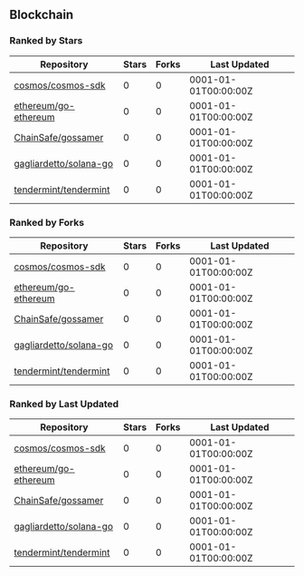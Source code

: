 ## Blockchain

### Ranked by Stars

| Repository | Stars | Forks | Last Updated |
|------------|-------|-------|--------------|
| [cosmos/cosmos-sdk](https://github.com/cosmos/cosmos-sdk) | 0 | 0 | 0001-01-01T00:00:00Z |
| [ethereum/go-ethereum](https://github.com/ethereum/go-ethereum) | 0 | 0 | 0001-01-01T00:00:00Z |
| [ChainSafe/gossamer](https://github.com/ChainSafe/gossamer) | 0 | 0 | 0001-01-01T00:00:00Z |
| [gagliardetto/solana-go](https://github.com/gagliardetto/solana-go) | 0 | 0 | 0001-01-01T00:00:00Z |
| [tendermint/tendermint](https://github.com/tendermint/tendermint) | 0 | 0 | 0001-01-01T00:00:00Z |

### Ranked by Forks

| Repository | Stars | Forks | Last Updated |
|------------|-------|-------|--------------|
| [cosmos/cosmos-sdk](https://github.com/cosmos/cosmos-sdk) | 0 | 0 | 0001-01-01T00:00:00Z |
| [ethereum/go-ethereum](https://github.com/ethereum/go-ethereum) | 0 | 0 | 0001-01-01T00:00:00Z |
| [ChainSafe/gossamer](https://github.com/ChainSafe/gossamer) | 0 | 0 | 0001-01-01T00:00:00Z |
| [gagliardetto/solana-go](https://github.com/gagliardetto/solana-go) | 0 | 0 | 0001-01-01T00:00:00Z |
| [tendermint/tendermint](https://github.com/tendermint/tendermint) | 0 | 0 | 0001-01-01T00:00:00Z |

### Ranked by Last Updated

| Repository | Stars | Forks | Last Updated |
|------------|-------|-------|--------------|
| [cosmos/cosmos-sdk](https://github.com/cosmos/cosmos-sdk) | 0 | 0 | 0001-01-01T00:00:00Z |
| [ethereum/go-ethereum](https://github.com/ethereum/go-ethereum) | 0 | 0 | 0001-01-01T00:00:00Z |
| [ChainSafe/gossamer](https://github.com/ChainSafe/gossamer) | 0 | 0 | 0001-01-01T00:00:00Z |
| [gagliardetto/solana-go](https://github.com/gagliardetto/solana-go) | 0 | 0 | 0001-01-01T00:00:00Z |
| [tendermint/tendermint](https://github.com/tendermint/tendermint) | 0 | 0 | 0001-01-01T00:00:00Z |

